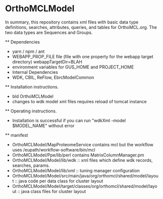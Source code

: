 # OrthoMCLModel

In summary, this repository contains xml files with basic data type definitions, searches, attributes, queries, and tables for OrthoMCL.org. The two data types are Sequences and Groups.

** Dependencies

   + yarn / npm / ant
   + WEBAPP_PROP_FILE file (file with one property for the webapp target directory)
      webappTargetDir=BLAH
   + environment variables for GUS_HOME and PROJECT_HOME
   + Internal Dependencies
   + WDK, CBIL, ReFlow, EbrcModelCommon

** Installation instructions.

   + bld OrthoMCLModel
   + changes to wdk model xml files requires reload of tomcat instance

** Operating instructions.

   + Installation is successful if you can run "wdkXml -model $MODEL_NAME" without error

** manifest

   + OrthoMCLModel/MapProteomeService contains mcl but the workflow uses /eupath/workflow-software/bin/mcl
   + OrthoMCLModel/Ppe/lib/perl contains MatrixColumnManager.pm
   + OrthoMCLModel/Model/lib/wdk :: xml files which define wdk records, searches, params.
   + OrthoMCLModel/Model/lib/xml :: tuning manager configuration
   + OrthoMCLModel/Model/src/main/java/org/orthomcl/shared/model/layout :: java code per data class for cluster layout
   + OrthoMCLModel/Model/target/classes/org/orthomcl/shared/model/layout :: java class files for cluster layout
